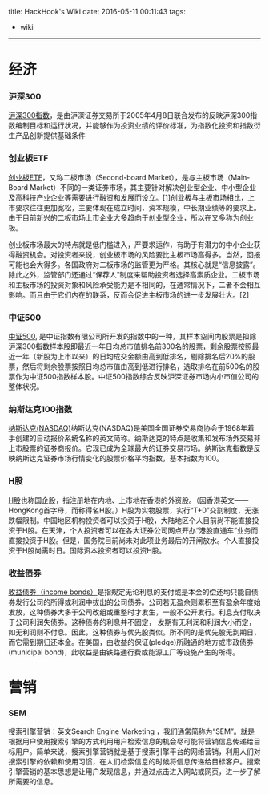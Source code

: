 title: HackHook's Wiki
date: 2016-05-11 00:11:43
tags:
- wiki
---
# 经济
### 沪深300
[沪深300指数](http://baike.baidu.com/link?url=krhpnqp3wDF8vhCuV7goiSEkrNO6c-4ElT4XPS_V58S6DloPR26G1qZTog9W6Tg8VHX93L-_OPeK0kLLHTcqghTfzPqeYEQR1kLpIQH2F4EU_GewsGfyGRjPCNm5cCa7DVt_PuuJ70mHaelL-pVlNx6o5Ls1DVjp3_7L-WHiCqW)，是由沪深证券交易所于2005年4月8日联合发布的反映沪深300指数编制目标和运行状况，并能够作为投资业绩的评价标准，为指数化投资和指数衍生产品创新提供基础条件
### 创业板ETF
[创业板](https://www.wikiwand.com/zh/%E5%89%B5%E6%A5%AD%E6%9D%BF)[ETF](https://www.wikiwand.com/zh/ETF)，又称二板市场（Second-board Market），是与主板市场（Main-Board Market）不同的一类证券市场，其主要针对解决创业型企业、中小型企业及高科技产业企业等需要进行融资和发展而设立。[1]创业板与主板市场相比，上市要求往往更加宽松，主要体现在成立时间，资本规模，中长期业绩等的要求上。由于目前新兴的二板市场上市企业大多趋向于创业型企业，所以在又多称为创业板。

创业板市场最大的特点就是低门槛进入，严要求运作，有助于有潜力的中小企业获得融资机会。对投资者来说，创业板市场的风险要比主板市场高得多。当然，回报可能也会大得多。各国政府对二板市场的监管更为严格。其核心就是“信息披露”。除此之外，监管部门还通过“保荐人”制度来帮助投资者选择高素质企业。二板市场和主板市场的投资对象和风险承受能力是不相同的，在通常情况下，二者不会相互影响。而且由于它们内在的联系，反而会促进主板市场的进一步发展壮大。[2]
### 中证500
[中证500](http://baike.baidu.com/link?url=kKCWtgpL6tohneP0DsitcyuvLUwDYLEn1cFkWf9-Yy6eSyIpb2TpRjSpql46w5fxKeLR4SyL67zaJs3dAgqcY1Mpebz5qNNUSGEIFrA0kAJLcus1gGyjC2WACnNAqkbkvCX04A8vwpx_9TyuOHx3EehK36oDwzNfm_meqWqb3Zm), 是中证指数有限公司所开发的指数中的一种，其样本空间内股票是扣除沪深300指数样本股即最近一年日均总市值排名前300名的股票，剩余股票按照最近一年（新股为上市以来）的日均成交金额由高到低排名，剔除排名后20%的股票，然后将剩余股票按照日均总市值由高到低进行排名，选取排名在前500名的股票作为中证500指数样本股。中证500指数综合反映沪深证券市场内小市值公司的整体状况。

### 纳斯达克100指数
[纳斯达克(NASDAQ)](http://baike.baidu.com/link?url=80-KABQGEX0MFFoQ1p6k5Cf8Sn9tt5or1a9YIqtv-_aaXLEc7BBq3Drywx-bJ5SXBd6peRtGyclC_y3h7nEPs_)纳斯达克(NASDAQ)是美国全国证券交易商协会于1968年着手创建的自动报价系统名称的英文简称。纳斯达克的特点是收集和发布场外交易非上市股票的证券商报价。它现已成为全球最大的证券交易市场。纳斯达克指数是反映纳斯达克证券市场行情变化的股票价格平均指数，基本指数为100。
### H股
[H股](http://baike.baidu.com/view/11212.htm)也称国企股，指注册地在内地、上市地在香港的外资股。（因香港英文——HongKong首字母，而称得名H股。）H股为实物股票，实行“T+0”交割制度，无涨跌幅限制。中国地区机构投资者可以投资于H股，大陆地区个人目前尚不能直接投资于H股。在天津，个人投资者可以在各大证券公司网点开办“港股直通车”业务而直接投资于H股。但是，国务院目前尚未对此项业务最后的开闸放水。个人直接投资于H股尚需时日。国际资本投资者可以投资H股。
### 收益债券
[收益债券（income bonds）](http://baike.baidu.com/view/968042.htm)是指规定无论利息的支付或是本金的偿还均只能自债券发行公司的所得或利润中拔出的公司债券。公司若无盈余则累积至有盈余年度始发放，这种债券大多于公司改组或重整时才发生，一般不公开发行。利息支付取决于公司利润失债券。这种债券的利息并不固定， 发期有无利润和利润大小而定，如无利润则不付息。因此，这种债券与优先股类似。所不同的是优先股无到期日，而它需到期归还本金。在美国，由收益的保证(pledge)所融通的地方或市政债券 (municipal bond)，此收益是由铁路通行费或能源工厂等设施产生的所得。
# 营销
### SEM
搜索引擎营销：英文Search Engine Marketing ，我们通常简称为“SEM”。就是根据用户使用搜索引擎的方式利用用户检索信息的机会尽可能将营销信息传递给目标用户。简单来说，搜索引擎营销就是基于搜索引擎平台的网络营销，利用人们对搜索引擎的依赖和使用习惯，在人们检索信息的时候将信息传递给目标客户。搜索引擎营销的基本思想是让用户发现信息，并通过点击进入网站或网页，进一步了解所需要的信息。